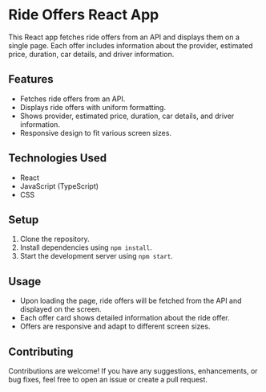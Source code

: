 # Ride Offers React App

This React app fetches ride offers from an API and displays them on a single page. Each offer includes information about the provider, estimated price, duration, car details, and driver information.

## Features

- Fetches ride offers from an API.
- Displays ride offers with uniform formatting.
- Shows provider, estimated price, duration, car details, and driver information.
- Responsive design to fit various screen sizes.

## Technologies Used

- React
- JavaScript (TypeScript)
- CSS

## Setup

1. Clone the repository.
2. Install dependencies using `npm install`.
3. Start the development server using `npm start`.

## Usage

- Upon loading the page, ride offers will be fetched from the API and displayed on the screen.
- Each offer card shows detailed information about the ride offer.
- Offers are responsive and adapt to different screen sizes.

## Contributing

Contributions are welcome! If you have any suggestions, enhancements, or bug fixes, feel free to open an issue or create a pull request.
